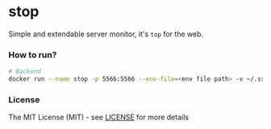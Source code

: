 # stop

Simple and extendable server monitor, it's `top` for the web.


### How to run?

```bash
# Backend
docker run --name stop -p 5566:5566 --env-file=<env file path> -v ~/.ssh:/root/.ssh -d --rm <image>
```


### License

The MIT License (MIT) - see [LICENSE](LICENSE) for more details